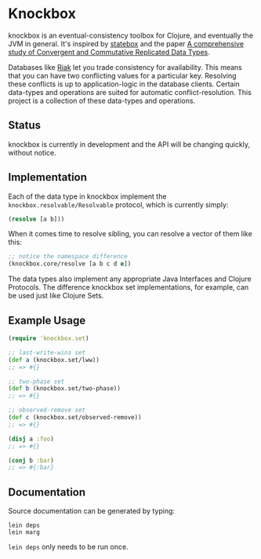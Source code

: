 # Knockbox

knockbox is an eventual-consistency toolbox for Clojure,
and eventually the JVM in general. It's inspired by
[statebox](https://github.com/mochi/statebox) and
the paper
[A comprehensive study of Convergent and Commutative Replicated Data Types](http://hal.archives-ouvertes.fr/inria-00555588/).


Databases like [Riak](https://github.com/basho/riak) let you trade consistency for availability.
This means that you can have two conflicting values for a particular key. Resolving these conflicts
is up to application-logic in the database clients. Certain data-types and operations are suited
for automatic conflict-resolution. This project is a collection of these data-types and operations.

## Status

knockbox is currently in development and the API will be changing quickly, without notice.

## Implementation

Each of the data type in knockbox implement the `knockbox.resolvable/Resolvable`
protocol, which is currently simply:

```clojure
(resolve [a b]))
```

When it comes time to resolve sibling, you can resolve
a vector of them like this:

```clojure
;; notice the namespace difference
(knockbox.core/resolve [a b c d e])
```

The data types also implement any appropriate Java Interfaces
and Clojure Protocols. The difference knockbox set implementations,
for example, can be used just like Clojure Sets.

## Example Usage

```clojure
(require 'knockbox.set)

;; last-write-wins set
(def a (knockbox.set/lww))
;; => #{}

;; two-phase set
(def b (knockbox.set/two-phase))
;; => #{}

;; observed-remove set 
(def c (knockbox.set/observed-remove))
;; => #{}

(disj a :foo)
;; => #{}

(conj b :bar)
;; => #{:bar}
```

## Documentation

Source documentation can be generated by typing:

    lein deps
    lein marg

`lein deps` only needs to be run once.
